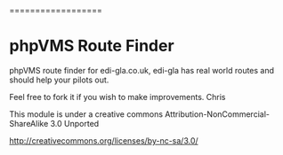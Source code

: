 
==================
<h1>
phpVMS Route Finder
</h1>
<p>
phpVMS route finder for edi-gla.co.uk, edi-gla has real world routes and should help your pilots out.

Feel free to fork it if you wish to make improvements.
Chris

This module is under a creative commons Attribution-NonCommercial-ShareAlike 3.0 Unported 


http://creativecommons.org/licenses/by-nc-sa/3.0/
</p>
